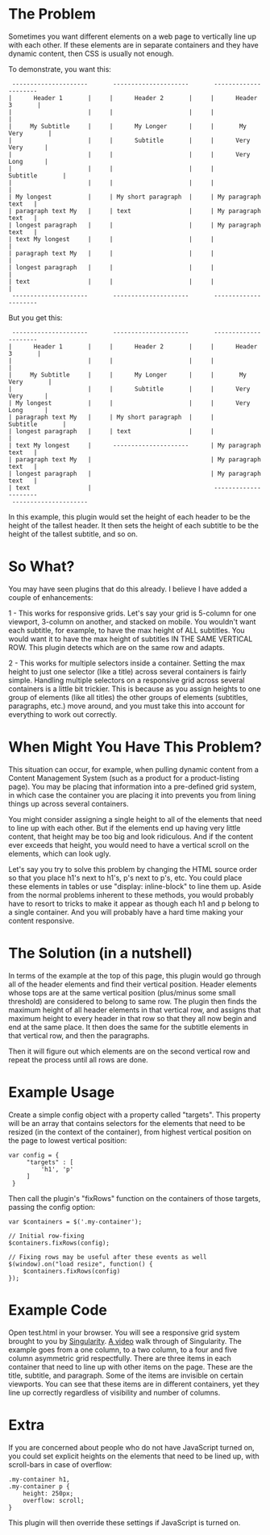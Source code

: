 The Problem
===========

Sometimes you want different elements on a web page to vertically line up with each other. If these elements are in separate containers and they have dynamic content, then CSS is usually not enough.

To demonstrate, you want this:

     ---------------------       ---------------------       ---------------------
    |      Header 1       |     |      Header 2       |     |      Header 3       |
    |                     |     |                     |     |                     |
    |     My Subtitle     |     |      My Longer      |     |       My Very       |
    |                     |     |      Subtitle       |     |      Very Very      |
    |                     |     |                     |     |      Very Long      |
    |                     |     |                     |     |      Subtitle       |
    |                     |     |                     |     |                     |
    | My longest          |     | My short paragraph  |     | My paragraph text   |
    | paragraph text My   |     | text                |     | My paragraph text   |
    | longest paragraph   |     |                     |     | My paragraph text   |
    | text My longest     |     |                     |     |                     |
    | paragraph text My   |     |                     |     |                     |
    | longest paragraph   |     |                     |     |                     |
    | text                |     |                     |     |                     |
     ---------------------       ---------------------       ---------------------

But you get this:

     ---------------------       ---------------------       ---------------------
    |      Header 1       |     |      Header 2       |     |      Header 3       |
    |                     |     |                     |     |                     |
    |     My Subtitle     |     |      My Longer      |     |       My Very       |
    |                     |     |      Subtitle       |     |      Very Very      |
    | My longest          |     |                     |     |      Very Long      |
    | paragraph text My   |     | My short paragraph  |     |      Subtitle       |
    | longest paragraph   |     | text                |     |                     |
    | text My longest     |      ---------------------      | My paragraph text   |
    | paragraph text My   |                                 | My paragraph text   |
    | longest paragraph   |                                 | My paragraph text   |
    | text                |                                  ---------------------
     ---------------------

In this example, this plugin would set the height of each header to be the height of the tallest header. It then sets the height of each subtitle to be the height of the tallest subtitle, and so on.

So What?
========
You may have seen plugins that do this already. I believe I have added a couple of enhancements:

1 - This works for responsive grids. Let's say your grid is 5-column for one viewport, 3-column on another, and stacked on mobile. You wouldn't want each subtitle, for example, to have the max height of ALL subtitles. You would want it to have the max height of subtitles IN THE SAME VERTICAL ROW. This plugin detects which are on the same row and adapts.

2 - This works for multiple selectors inside a container. Setting the max height to just one selector (like a title) across several containers is fairly simple. Handling multiple selectors on a responsive grid across several containers is a little bit trickier. This is because as you assign heights to one group of elements (like all titles) the other groups of elements (subtitles, paragraphs, etc.) move around, and you must take this into account for everything to work out correctly.

When Might You Have This Problem?
=================================

This situation can occur, for example, when pulling dynamic content from a Content Management System (such as a product for a product-listing page). You may be placing that information into a pre-defined grid system, in which case the container you are placing it into prevents you from lining things up across several containers.

You might consider assigning a single height to all of the elements that need to line up with each other. But if the elements end up having very little content, that height may be too big and look ridiculous. And if the content ever exceeds that height, you would need to have a vertical scroll on the elements, which can look ugly.

Let's say you try to solve this problem by changing the HTML source order so that you place h1's next to h1's, p's next to p's, etc. You could place these elements in tables or use "display: inline-block" to line them up. Aside from the normal problems inherent to these methods, you would probably have to resort to tricks to make it appear as though each h1 and p belong to a single container. And you will probably have a hard time making your content responsive.

The Solution (in a nutshell)
============================

In terms of the example at the top of this page, this plugin would go through all of the header elements and find their vertical position. Header elements whose tops are at the same vertical position (plus/minus some small threshold) are considered to belong to same row. The plugin then finds the maximum height of all header elements in that vertical row, and assigns that maximum height to every header in that row so that they all now begin and end at the same place. It then does the same for the subtitle elements in that vertical row, and then the paragraphs. 

Then it will figure out which elements are on the second vertical row and repeat the process until all rows are done.

Example Usage
=============

Create a simple config object with a property called "targets". This property will be an array that contains selectors for the elements that need to be resized (in the context of the container), from highest vertical position on the page to lowest vertical position:

    var config = {
         "targets" : [
             'h1', 'p'
         ]
     }

Then call the plugin's "fixRows" function on the containers of those targets, passing the config option:

    var $containers = $('.my-container');

    // Initial row-fixing
    $containers.fixRows(config);

    // Fixing rows may be useful after these events as well
    $(window).on("load resize", function() {
        $containers.fixRows(config)
    });


Example Code
============

Open test.html in your browser. You will see a responsive grid system brought to you by [Singularity]. [A video] walk through of Singularity. The example goes from a one column, to a two column, to a four and five column asymmetric grid respectfully. There are three items in each container that need to line up with other items on the page. These are the title, subtitle, and paragraph. Some of the items are invisible on certain viewports. You can see that these items are in different containers, yet they line up correctly regardless of visibility and number of columns.

[Singularity]: http://singularity.gs/
[A video]: http://vimeo.com/63509346

Extra
=====

If you are concerned about people who do not have JavaScript turned on, you could set explicit heights on the elements that need to be lined up, with scroll-bars in case of overflow:

    .my-container h1,
    .my-container p {
        height: 250px;
        overflow: scroll;
    }

This plugin will then override these settings if JavaScript is turned on.
